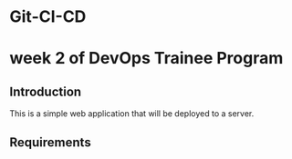 # Git-CI-CD

# week 2 of DevOps Trainee Program

## Introduction

This is a simple web application that will be deployed to a server.

## Requirements


